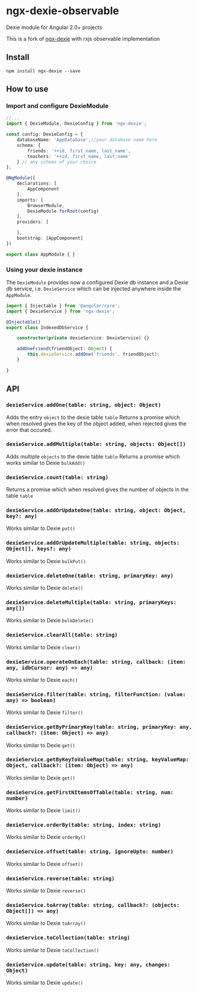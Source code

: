 # ngx-dexie-observable

Dexie module for Angular 2.0+ projects

This is a fork of [ngx-dexie](https://github.com/dart-wakar/ngx-dexie) with rxjs observable implementation


## Install

``` npm install ngx-dexie --save ```

## How to use

### Import and configure DexieModule

```ts
//...
import { DexieModule, DexieConfig } from 'ngx-dexie';

const config: DexieConfig = {
    databaseName: 'AppDatabase',//your database name here
    schema: {
        friends: '++id, first_name, last_name',
        teachers: '++id, first_name, last_name'
    } // any schema of your choice
};

@NgModule({
    declarations: [
        AppComponent
    ],
    imports: [
        BrowserModule,
        DexieModule.forRoot(config)
    ],
    providers: [

    ],
    bootstrap: [AppComponent]
})

export class AppModule { }
```

### Using your dexie instance

The ```DexieModule``` provides now a configured Dexie db instance and a Dexie db service, i.e. ```DexieService``` which can be injected anywhere inside the ```AppModule```.

```ts
import { Injectable } from '@angular/core';
import { DexieService } from 'ngx-dexie';

@Injectable()
export class IndexedDbService {

    constructor(private dexieService: DexieService) {}

    addOneFriend(friendObject: Object) {
        this.dexieService.addOne('friends', friendObject);
    }

}
```
## API

### `dexieService.addOne(table: string, object: Object)`
Adds the entry ```object``` to the dexie table ```table```
Returns a promise which when resolved gives the key of the object added, when rejected gives the error that occured.

### `dexieService.addMultiple(table: string, objects: Object[])`
Adds multiple ```objects``` to the dexie table ```table```
Returns a promise which works similar to Dexie ```bulkAdd()```

### `dexieService.count(table: string)`
Returns a promise which when resolved gives the number of objects in the table ```table```

### `dexieService.addOrUpdateOne(table: string, object: Object, key?: any)`
Works similar to Dexie ```put()```

### `dexieService.addOrUpdateMultiple(table: string, objects: Object[], keys?: any)`
Works similar to Dexie ```bulkPut()```

### `dexieService.deleteOne(table: string, primaryKey: any)`
Works similar to Dexie ```delete()```

### `dexieService.deleteMultiple(table: string, primaryKeys: any[])`
Works similar to Dexie ```bulkDelete()```

### `dexieService.clearAll(table: string)`
Works similar to Dexie ```clear()```

### `dexieService.operateOnEach(table: string, callback: (item: any, idbCursor: any) => any)`
Works similar to Dexie ```each()```

### `dexieService.filter(table: string, filterFunction: (value: any) => boolean)`
Works similar to Dexie ```filter()```

### `dexieService.getByPrimaryKey(table: string, primaryKey: any, callback?: (item: Object) => any)`
Works similar to Dexie ```get()```

### `dexieService.getByKeyToValueMap(table: string, keyValueMap: Object, callback?: (item: Object) => any)`
Works similar to Dexie ```get()```

### `dexieService.getFirstNItemsOfTable(table: string, num: number)`
Works similar to Dexie ```limit()```

### `dexieService.orderBy(table: string, index: string)`
Works similar to Dexie ```orderBy()```

### `dexieService.offset(table: string, ignoreUpto: number)`
Works similar to Dexie ```offset()```

### `dexieService.reverse(table: string)`
Works similar to Dexie ```reverse()```

### `dexieService.toArray(table: string, callback?: (objects: Object[]) => any)`
Works similar to Dexie ```toArray()```

### `dexieService.toCollection(table: string)`
Works similar to Dexie ```toCollection()```

### `dexieService.update(table: string, key: any, changes: Object)`
Works similar to Dexie ```update()```